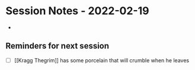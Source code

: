 # Session Notes - 2022-02-19
* 

## Reminders for next session
* [ ] [[Kragg Thegrim]] has some porcelain that will crumble when he leaves
